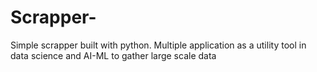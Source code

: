# Scrapper-
Simple scrapper built with python. Multiple application as a utility tool in data science and AI-ML to gather large scale data 
